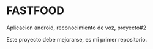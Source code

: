 # FASTFOOD
Aplicacion android, reconocimiento de voz, proyecto#2

Este proyecto debe mejorarse, es mi primer repositorio.
